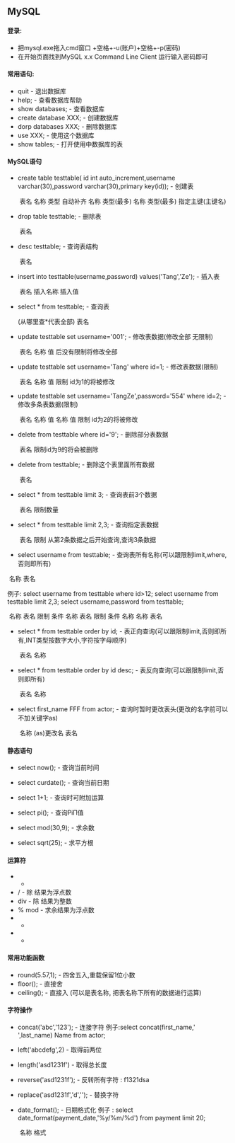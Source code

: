 ## MySQL

#### 登录:

- 把mysql.exe拖入cmd窗口 +空格+-u(账户)+空格+-p(密码)
- 在开始页面找到MySQL x.x Command Line Client 运行输入密码即可

#### 常用语句:

- quit - 退出数据库
- help; - 查看数据库帮助
- show databases; - 查看数据库
- create database XXX; - 创建数据库
- dorp databases XXX; - 删除数据库
- use XXX;  - 使用这个数据库
- show tables; - 打开使用中数据库的表

#### MySQL语句

- create table testtable( id int auto_increment,username varchar(30),password varchar(30),primary key(id)); - 创建表

  ​                    表名      名称 类型 自动补齐       名称           类型(最多)     名称         类型(最多)  指定主键(主键名)         

- drop table  testtable; - 删除表

  ​                    表名

- desc testtable; - 查询表结构

  ​          表名

- insert into testtable(username,password) values('Tang','Ze'); - 插入表

  ​                 表名                插入名称                         插入值

- select * from testtable; - 查询表

  (从哪里查*代表全部) 表名

- update testtable set username='001'; - 修改表数据(修改全部 无限制)

  ​               表名             名称        值 后没有限制将修改全部

- update testtable set username='Tang' where id=1; - 修改表数据(限制)

  ​               表名             名称            值    限制 id为1的将被修改

- update testtable set username='TangZe',password='554' where id=2; - 修改多条表数据(限制)

  ​               表名             名称            值            名称       值   限制 id为2的将被修改

- delete from testtable where id='9'; - 删除部分表数据

  ​                      表名       限制id为9的将会被删除

- delete from testtable; - 删除这个表里面所有数据

  ​                   表名

- select * from testtable limit 3; - 查询表前3个数据

  ​                         表名     限制数量

- select * from testtable limit 2,3; - 查询指定表数据

  ​                         表名    限制 从第2条数据之后开始查询,查询3条数据

-  select username from testtable; - 查询表所有名称(可以跟限制limit,where,否则即所有)

  ​               名称                 表名

   例子: select username from testtable where id>12;       select username from testtable limit 2,3;       select username,password from testtable;

  ​                         名称                 表名       限制 条件                        名称                 表名     限制 条件                      名称     名称                   表名

- select * from testtable order by id; - 表正向查询(可以跟限制limit,否则即所有,INT类型按数字大小,字符按字母顺序)

  ​                         表名                名称

- select * from testtable order by id desc; - 表反向查询(可以跟限制limit,否则即所有)

  ​                         表名                名称 

- select first_name FFF  from actor; - 查询时暂时更改表头(更改的名字前可以不加关键字as)

  ​              名称      (as)更改名  表名

#### 静态语句

- select now(); - 查询当前时间

- select curdate(); - 查询当前日期

- select 1+1; - 查询时可附加运算

- select pi(); - 查询PiΠ值

- select mod(30,9); - 求余数

- select sqrt(25); - 求平方根

#### 运算符

- *
- /           - 除 结果为浮点数
- div       - 除 结果为整数
- % mod - 求余结果为浮点数
- +
- -

#### 常用功能函数

- round(5.57,1); - 四舍五入,重载保留1位小数
- floor(); - 直接舍
- ceiling(); - 直接入      (可以是表名称, 把表名称下所有的数据进行运算)

#### 字符操作

- concat('abc','123'); - 连接字符 例子:select concat(first_name,' ',last_name) Name from actor;

- left('abcdefg',2) - 取得前两位

- length('asd1231f') - 取得总长度

- reverse('asd1231f'); - 反转所有字符 : f1321dsa

- replace('asd1231f','d',''); - 替换字符

- date_format(); - 日期格式化 例子 : select date_format(payment_date,'%y/%m/%d') from payment limit 20;

  ​                                                                                              名称               格式             
  
  

